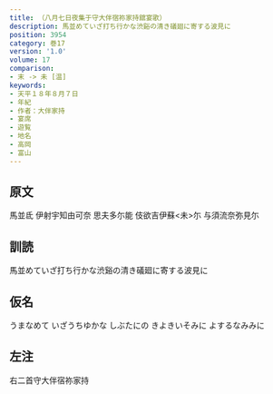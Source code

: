 ```yaml
---
title: （八月七日夜集于守大伴宿祢家持舘宴歌）
description: 馬並めていざ打ち行かな渋谿の清き礒廻に寄する波見に
position: 3954
category: 巻17
version: '1.0'
volume: 17
comparison:
- 末 -> 未 [温]
keywords:
- 天平１８年８月７日
- 年紀
- 作者：大伴家持
- 宴席
- 遊覧
- 地名
- 高岡
- 富山
---
```


## 原文

馬並氐 伊射宇知由可奈 思夫多尓能 伎欲吉伊蘇<未>尓 与須流奈弥見尓

## 訓読

馬並めていざ打ち行かな渋谿の清き礒廻に寄する波見に

## 仮名

うまなめて いざうちゆかな しぶたにの きよきいそみに よするなみみに

## 左注

右二首守大伴宿祢家持

